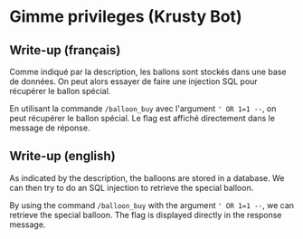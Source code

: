 # Gimme privileges (Krusty Bot)

## Write-up (français)

Comme indiqué par la description, les ballons sont stockés dans une base de données.
On peut alors essayer de faire une injection SQL pour récupérer le ballon spécial.

En utilisant la commande `/balloon_buy` avec l'argument `' OR 1=1 --`, on peut récupérer le ballon spécial.
Le flag est affiché directement dans le message de réponse.

## Write-up (english)

As indicated by the description, the balloons are stored in a database.
We can then try to do an SQL injection to retrieve the special balloon.

By using the command `/balloon_buy` with the argument `' OR 1=1 --`, we can retrieve the special balloon.
The flag is displayed directly in the response message.
